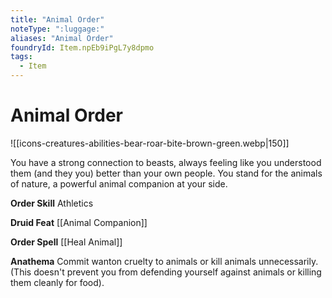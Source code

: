 ```yaml
---
title: "Animal Order"
noteType: ":luggage:"
aliases: "Animal Order"
foundryId: Item.npEb9iPgL7y8dpmo
tags:
  - Item
---
```


# Animal Order
![[icons-creatures-abilities-bear-roar-bite-brown-green.webp|150]]

You have a strong connection to beasts, always feeling like you understood them (and they you) better than your own people. You stand for the animals of nature, a powerful animal companion at your side.

**Order Skill** Athletics

**Druid Feat** [[Animal Companion]]

**Order Spell** [[Heal Animal]]

**Anathema** Commit wanton cruelty to animals or kill animals unnecessarily. (This doesn't prevent you from defending yourself against animals or killing them cleanly for food).
